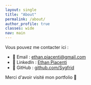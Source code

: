 ```yaml
---
layout: single
title: "About"
permalink: /about/
author_profile: true
classes: wide
nav: main
---
```


Vous pouvez me contacter ici : 

- 📧 Email : [ethan.piacenti@gmail.com](mailto:ethan.piacenti@gmail.com)
- 💼 LinkedIn : [Ethan Piacenti](https://www.linkedin.com/in/ethan-piacenti/)
- 🐙 GitHub : [github.com/Sygfrid](https://github.com/Sygfrid)

Merci d'avoir visité mon portfolio 🙌
